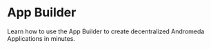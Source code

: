 # App Builder

Learn how to use the App Builder to create decentralized Andromeda Applications in minutes.&#x20;
